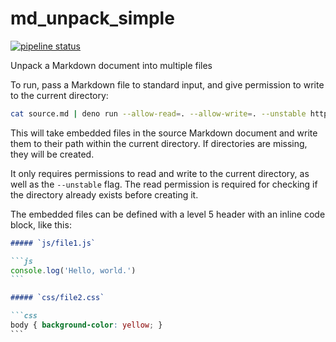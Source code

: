 # md_unpack_simple

[![pipeline status](https://gitlab.com/ResourcesCo/macchiato/md_unpack_simple/badges/main/pipeline.svg)](https://gitlab.com/ResourcesCo/macchiato/md_unpack_simple/-/commits/main)

Unpack a Markdown document into multiple files

To run, pass a Markdown file to standard input, and give permission to write
to the current directory:

```bash
cat source.md | deno run --allow-read=. --allow-write=. --unstable https://deno.land/x/md_unpack_simple/mod.ts
```

This will take embedded files in the source Markdown document and write them
to their path within the current directory. If directories are missing, they
will be created.

It only requires permissions to read and write to the current directory, as
well as the `--unstable` flag. The read permission is required for checking
if the directory already exists before creating it.

The embedded files can be defined with a level 5 header with an inline code
block, like this:

````md
##### `js/file1.js`

```js
console.log('Hello, world.')
```

##### `css/file2.css`

```css
body { background-color: yellow; }
```
````
